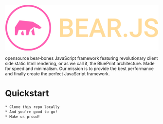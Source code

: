 ![bearlogo](logo.svg)

opensource bear-bones JavaScript framework featuring revolutionary client side static html rendering, or as we call it, the BluePrint architecture.
Made for speed and minimalism. Our mission is to provide the best performance and finally create the perfect JavaScript framework.

# Quickstart

    * Clone this repo locally
    * And you're good to go!
    * Make us proud!
